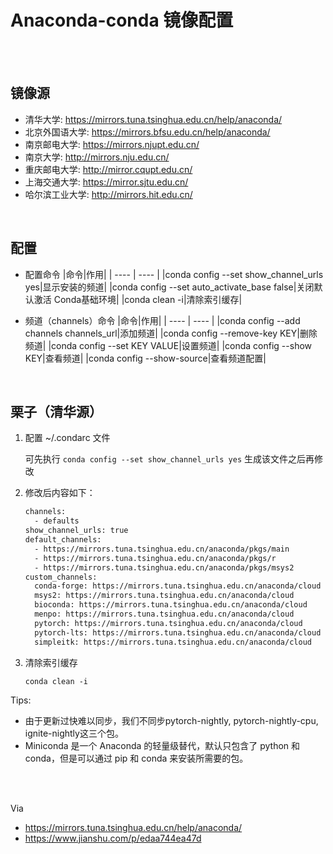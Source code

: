 # Anaconda-conda 镜像配置

</br>
</br>

## 镜像源

* 清华大学: <https://mirrors.tuna.tsinghua.edu.cn/help/anaconda/>
* 北京外国语大学: <https://mirrors.bfsu.edu.cn/help/anaconda/>
* 南京邮电大学: <https://mirrors.njupt.edu.cn/>
* 南京大学: <http://mirrors.nju.edu.cn/>
* 重庆邮电大学: <http://mirror.cqupt.edu.cn/>
* 上海交通大学: <https://mirror.sjtu.edu.cn/>
* 哈尔滨工业大学: <http://mirrors.hit.edu.cn/>

</br>

## 配置

* 配置命令
    |命令|作用|
    | ---- | ---- |
    |conda config --set show_channel_urls yes|显示安装的频道|
    |conda config --set auto_activate_base false|关闭默认激活 Conda基础环境|
    |conda clean -i|清除索引缓存|

* 频道（channels）命令
    |命令|作用|
    | ---- | ---- |
    |conda config --add channels channels_url|添加频道|
    |conda config --remove-key KEY|删除频道|
    |conda config --set KEY VALUE|设置频道|
    |conda config --show KEY|查看频道|
    |conda config --show-source|查看频道配置|

</br>

## 栗子（清华源）

1. 配置 ~/.condarc 文件

    可先执行 `conda config --set show_channel_urls yes` 生成该文件之后再修改

2. 修改后内容如下：

    ```sh
    channels:
      - defaults
    show_channel_urls: true
    default_channels:
      - https://mirrors.tuna.tsinghua.edu.cn/anaconda/pkgs/main
      - https://mirrors.tuna.tsinghua.edu.cn/anaconda/pkgs/r
      - https://mirrors.tuna.tsinghua.edu.cn/anaconda/pkgs/msys2
    custom_channels:
      conda-forge: https://mirrors.tuna.tsinghua.edu.cn/anaconda/cloud
      msys2: https://mirrors.tuna.tsinghua.edu.cn/anaconda/cloud
      bioconda: https://mirrors.tuna.tsinghua.edu.cn/anaconda/cloud
      menpo: https://mirrors.tuna.tsinghua.edu.cn/anaconda/cloud
      pytorch: https://mirrors.tuna.tsinghua.edu.cn/anaconda/cloud
      pytorch-lts: https://mirrors.tuna.tsinghua.edu.cn/anaconda/cloud
      simpleitk: https://mirrors.tuna.tsinghua.edu.cn/anaconda/cloud
    ```

3. 清除索引缓存

    `conda clean -i`

Tips:

* 由于更新过快难以同步，我们不同步pytorch-nightly, pytorch-nightly-cpu, ignite-nightly这三个包。
* Miniconda 是一个 Anaconda 的轻量级替代，默认只包含了 python 和 conda，但是可以通过 pip 和 conda 来安装所需要的包。

</br>
</br>

Via

* <https://mirrors.tuna.tsinghua.edu.cn/help/anaconda/>
* <https://www.jianshu.com/p/edaa744ea47d>
